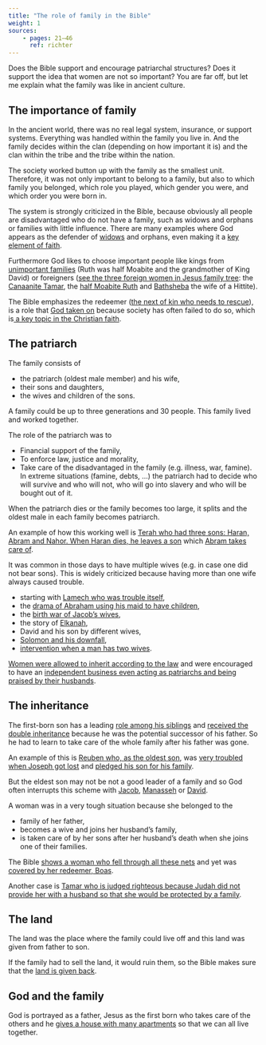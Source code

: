 ```yaml
---
title: "The role of family in the Bible"
weight: 1
sources:
    - pages: 21–46
      ref: richter
---
```


Does the Bible support and encourage patriarchal structures? Does it support the idea that women are not so important? You are far off, but let me explain what the family was like in ancient culture.

## The importance of family

<a name="8181"></a>
In the ancient world, there was no real legal system, insurance, or support systems. Everything was handled within the family you live in. And the family decides within the clan (depending on how important it is) and the clan within the tribe and the tribe within the nation.

The society worked button up with the family as the smallest unit. Therefore, it was not only important to belong to a family, but also to which family you belonged, which role you played, which gender you were, and which order you were born in.

The system is strongly criticized in the Bible, because obviously all people are disadvantaged who do not have a family, such as widows and orphans or families with little influence. There are many examples where God appears as the defender of [widows](https://www.bibleserver.com/search/NIV/widows) and orphans, even making it a [key element of faith](https://www.bibleserver.com/NIV/James1%3A27).

Furthermore God likes to choose important people like kings from [unimportant families](https://www.bibleserver.com/NIV/Ruth4%3A16-17) (Ruth was half Moabite and the grandmother of King David) or foreigners ([see the three foreign women in Jesus family tree](https://www.bibleserver.com/NIV/Matthew1%3A2-16): the [Canaanite Tamar](https://www.bibleserver.com/NIV/Genesis38), the [half Moabite Ruth](https://www.bibleserver.com/NIV/Ruth1%3A1-4) and [Bathsheba](https://www.bibleserver.com/NIV/2%20Samuel11%3A3) the wife of a Hittite).

The Bible emphasizes the redeemer ([the next of kin who needs to rescue](https://www.bibleserver.com/NIV/Leviticus25%3A47-49)), is a role that [God taken on](https://www.bibleserver.com/NIV/Isaiah44%3A24-28) because society has often failed to do so, which is[ a key topic in the Christian faith](https://www.bibleserver.com/NIV/Ephesians1%3A7).

## The patriarch

<a name="7e2f"></a>
The family consists of

- the patriarch (oldest male member) and his wife,
- their sons and daughters,
- the wives and children of the sons.

A family could be up to three generations and 30 people. This family lived and worked together.

The role of the patriarch was to

- Financial support of the family,
- To enforce law, justice and morality,
- Take care of the disadvantaged in the family (e.g. illness, war, famine). In extreme situations (famine, debts, …) the patriarch had to decide who will survive and who will not, who will go into slavery and who will be bought out of it.

When the patriarch dies or the family becomes too large, it splits and the oldest male in each family becomes patriarch.

An example of how this working well is [Terah who had three sons: Haran, Abram and Nahor. When Haran dies, he leaves a son](https://www.bibleserver.com/NIV/Genesis11%3A27-31) which [Abram takes care of](https://www.bibleserver.com/NIV/Genesis12%3A1-4).

It was common in those days to have multiple wives (e.g. in case one did not bear sons). This is widely criticized because having more than one wife always caused trouble.

- starting with [Lamech who was trouble itself](https://www.bibleserver.com/NIV/Genesis4%3A23-26),
- the [drama of Abraham using his maid to have children](https://www.bibleserver.com/NIV/Genesis16),
- the [birth war of Jacob’s wives](https://www.bibleserver.com/NIV/Genesis30%3A1-24),
- the story of [Elkanah](https://www.bibleserver.com/NIV/1%20Samuel1%3A1-7),
- David and his son by different wives,
- [Solomon and his downfall](https://www.bibleserver.com/NIV/1%20Kings11%3A3),
- [intervention when a man has two wives](https://www.bibleserver.com/NIV/Deuteronomy21%3A17).

[Women were allowed to inherit according to the law](https://www.bibleserver.com/NIV/Numbers36) and were encouraged to have an [independent business even acting as patriarchs and being praised by their husbands](https://www.bibleserver.com/NIV/Proverbs31%3A15-31).

## The inheritance

<a name="4395"></a>
The first-born son has a leading [role among his siblings](https://www.bibleserver.com/NIV/Genesis43%3A33) and [received the double inheritance](https://www.bibleserver.com/NIV/Deuteronomy21%3A17) because he was the potential successor of his father. So he had to learn to take care of the whole family after his father was gone.

An example of this is [Reuben who, as the oldest son](https://www.bibleserver.com/NIV/Exodus6%3A14), was [very troubled when Joseph got lost](https://www.bibleserver.com/NIV/Genesis37%3A21-30) and [pledged his son for his family](https://www.bibleserver.com/NIV/Genesis42%3A37).

But the eldest son may not be not a good leader of a family and so God often interrupts this scheme with [Jacob](https://www.bibleserver.com/NIV/Genesis25%3A25-26), [Manasseh](https://www.bibleserver.com/NIV/Genesis48%3A13-20) or [David](https://www.bibleserver.com/NIV/1%20Samuel16%3A1-13).

A woman was in a very tough situation because she belonged to the

- family of her father,
- becomes a wive and joins her husband’s family,
- is taken care of by her sons after her husband’s death when she joins one of their families.

The Bible [shows a woman who fell through all these nets](https://www.bibleserver.com/NIV/Ruth1%3A1-5) and yet was [covered by her redeemer, Boas](https://www.bibleserver.com/NIV/Ruth4).

Another case is [Tamar who is judged righteous because Judah did not provide her with a husband so that she would be protected by a family](https://www.bibleserver.com/NIV/Deuteronomy24%3A19-21).

## The land

<a name="b86e"></a>
The land was the place where the family could live off and this land was given from father to son.

If the family had to sell the land, it would ruin them, so the Bible makes sure that the [land is given back](https://www.bibleserver.com/NIV/Leviticus25%3A10).

## God and the family

<a name="01d7"></a>
God is portrayed as a father, Jesus as the first born who takes care of the others and he [gives a house with many apartments](https://www.bibleserver.com/NIV/John14%3A1-3) so that we can all live together.
